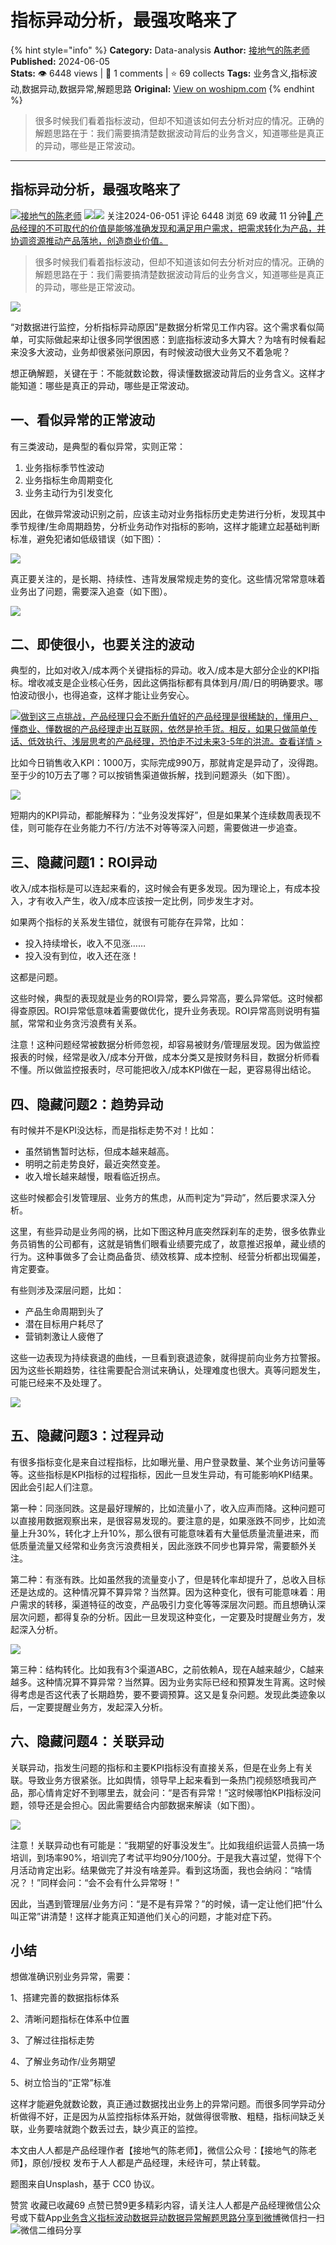 # 指标异动分析，最强攻略来了
{% hint style="info" %}
**Category:** Data-analysis
**Author:** [接地气的陈老师](https://www.woshipm.com/u/773891)
**Published:** 2024-06-05  
**Stats:** 👁️ 6448 views | 💬 1 comments | ⭐ 69 collects
**Tags:** 业务含义,指标波动,数据异动,数据异常,解题思路
**Original:** [View on woshipm.com](https://www.woshipm.com/data-analysis/6065528.html)
{% endhint %}
> 很多时候我们看着指标波动，但却不知道该如何去分析对应的情况。正确的解题思路在于：我们需要搞清楚数据波动背后的业务含义，知道哪些是真正的异动，哪些是正常波动。

---

## 指标异动分析，最强攻略来了

[![](https://image.woshipm.com/wp-files/2019/08/0GkAbc8ZooEsibtWEUNO.png!/both/72x72)](https://www.woshipm.com/u/773891)[接地气的陈老师](https://www.woshipm.com/u/773891) ![](https://static.woshipm.com/tag/1121_1@2x.png)![](https://static.woshipm.com/tag/2103_1@2x.png) 关注2024-06-051 评论 6448 浏览 69 收藏 11 分钟[🔗 产品经理的不可取代的价值是能够准确发现和满足用户需求，把需求转化为产品，并协调资源推动产品落地，创造商业价值。](https://ke.qidianla.com/courses/90pm)

> 很多时候我们看着指标波动，但却不知道该如何去分析对应的情况。正确的解题思路在于：我们需要搞清楚数据波动背后的业务含义，知道哪些是真正的异动，哪些是正常波动。

![](https://image.woshipm.com/2024/06/05/5aae4994-22e2-11ef-b4ac-00163e142b65.png)

“对数据进行监控，分析指标异动原因”是数据分析常见工作内容。这个需求看似简单，可实际做起来却让很多同学很困惑：到底指标波动多大算大？为啥有时候看起来没多大波动，业务却很紧张问原因，有时候波动很大业务又不着急呢？

想正确解题，关键在于：不能就数论数，得读懂数据波动背后的业务含义。这样才能知道：哪些是真正的异动，哪些是正常波动。

## 一、看似异常的正常波动

有三类波动，是典型的看似异常，实则正常：

1.  业务指标季节性波动
2.  业务指标生命周期变化
3.  业务主动行为引发变化

因此，在做异常波动识别之前，应该主动对业务指标历史走势进行分析，发现其中季节规律/生命周期趋势，分析业务动作对指标的影响，这样才能建立起基础判断标准，避免犯诸如低级错误（如下图）：

![](https://image.woshipm.com/2024/06/05/1d353362-22e1-11ef-a5e1-00163e142b65.png)

真正要关注的，是长期、持续性、违背发展常规走势的变化。这些情况常常意味着业务出了问题，需要深入追查（如下图）。

![](https://image.woshipm.com/2024/06/05/1d815878-22e1-11ef-a5e1-00163e142b65.png)

## 二、即使很小，也要关注的波动

典型的，比如对收入/成本两个关键指标的异动。收入/成本是大部分企业的KPI指标。增收减支是企业核心任务，因此这俩指标都有具体到月/周/日的明确要求。哪怕波动很小，也得追查，这样才能让业务安心。

[![](https://image.woshipm.com/2023/07/27/1788a218-2c7f-11ee-b91f-00163e0b5ff3.png)做到这三点挑战，产品经理只会不断升值好的产品经理是很稀缺的，懂用户、懂商业、懂数据的产品经理走出互联网，依然是抢手货。相反，如果只做简单传话、低效执行、浅层思考的产品经理，恐怕走不过未来3-5年的洪流。查看详情 >](https://ke.qidianla.com/courses/bcpm)

比如今日销售收入KPI：1000万，实际完成990万，那就肯定是异动了，没得跑。至于少的10万去了哪？可以按销售渠道做拆解，找到问题源头（如下图）。

![](https://image.woshipm.com/2024/06/05/1dfb2aa4-22e1-11ef-a5e1-00163e142b65.png)

短期内的KPI异动，都能解释为：“业务没发挥好”，但是如果某个连续数周表现不佳，则可能存在业务能力不行/方法不对等等深入问题，需要做进一步追查。

## 三、隐藏问题1：ROI异动

收入/成本指标是可以连起来看的，这时候会有更多发现。因为理论上，有成本投入，才有收入产生，收入/成本应该按一定比例，同步发生才对。

如果两个指标的关系发生错位，就很有可能存在异常，比如：

*   投入持续增长，收入不见涨……
*   投入没有到位，收入还在涨！

这都是问题。

这些时候，典型的表现就是业务的ROI异常，要么异常高，要么异常低。这时候都得查原因。ROI异常低意味着需要做优化，提升业务表现。ROI异常高则说明有猫腻，常常和业务贪污浪费有关系。

注意！这种问题经常被数据分析师忽视，却容易被财务/管理层发现。因为做监控报表的时候，经常是收入/成本分开做，成本分类又是按财务科目，数据分析师看不懂。所以做监控报表时，尽可能把收入/成本KPI做在一起，更容易得出结论。

## 四、隐藏问题2：趋势异动

有时候并不是KPI没达标，而是指标走势不对！比如：

*   虽然销售暂时达标，但成本越来越高。
*   明明之前走势良好，最近突然变差。
*   收入增长越来越慢，眼看临近拐点。

这些时候都会引发管理层、业务方的焦虑，从而判定为“异动”，然后要求深入分析。

这里，有些异动是业务闯的祸，比如下图这种月底突然踩刹车的走势，很多依靠业务员销售的公司都有，这就是销售们眼看业绩要完成了，故意推迟报单，藏业绩的行为。这种事做多了会让商品备货、绩效核算、成本控制、经营分析都出现偏差，肯定要查。

有些则涉及深层问题，比如：

*   产品生命周期到头了
*   潜在目标用户耗尽了
*   营销刺激让人疲倦了

这些一边表现为持续衰退的曲线，一旦看到衰退迹象，就得提前向业务方拉警报。因为这些长期趋势，往往需要配合测试来确认，处理难度也很大。真等问题发生，可能已经来不及处理了。

![](https://image.woshipm.com/2024/06/05/1e70eb0e-22e1-11ef-a5e1-00163e142b65.png)

## 五、隐藏问题3：过程异动

有很多指标变化是来自过程指标，比如曝光量、用户登录数量、某个业务访问量等等。这些指标是KPI指标的过程指标，因此一旦发生异动，有可能影响KPI结果。因此会引起人们注意。

第一种：同涨同跌。这是最好理解的，比如流量小了，收入应声而降。这种问题可以直接用数据观察出来，是很容易发现的。要注意的是，如果涨跌不同步，比如流量上升30%，转化才上升10%，那么很有可能意味着有大量低质量流量进来，而低质量流量又经常和业务贪污浪费相关，因此涨跌不同步也算异常，需要额外关注。

第二种：有涨有跌。比如虽然我的流量变小了，但是转化率却提升了，总收入目标还是达成的。这种情况算不算异常？当然算。因为这种变化，很有可能意味着：用户需求的转移，渠道特征的改变，产品吸引力变化等等深层次问题。而且想确认深层次问题，都得复杂的分析。因此一旦发现这种变化，一定要及时提醒业务方，发起深入分析。

![](https://image.woshipm.com/2024/06/05/1eaea3cc-22e1-11ef-a5e1-00163e142b65.png)

第三种：结构转化。比如我有3个渠道ABC，之前依赖A，现在A越来越少，C越来越多。这种情况算不算异常？当然算。因为业务实际已经和预算发生背离。这时候得考虑是否这代表了长期趋势，要不要调预算。这又是复杂问题。发现此类迹象以后，一定要提醒业务方，发起深入分析。

## 六、隐藏问题4：关联异动

关联异动，指发生问题的指标和主要KPI指标没有直接关系，但是在业务上有关联。导致业务方很紧张。比如舆情，领导早上起来看到一条热门视频怒喷我司产品，那心情肯定好不到哪里去，就会问：“是否有异常！”这时候哪怕KPI指标没问题，领导还是会担心。因此需要结合内部数据来解读（如下图）。

![](https://image.woshipm.com/2024/06/05/1ef39ca2-22e1-11ef-a5e1-00163e142b65.png)

注意！关联异动也有可能是：“我期望的好事没发生”。比如我组织运营人员搞一场培训，到场率90%，培训完了考试平均90分/100分。于是我大喜过望，觉得下个月活动肯定出彩。结果做完了并没有啥差异。看到这场面，我也会纳闷：“啥情况？！”同样会问：“会不会有什么异常呀！”

因此，当遇到管理层/业务方问：“是不是有异常？”的时候，请一定让他们把“什么叫正常”讲清楚！这样才能真正知道他们关心的问题，才能对症下药。

## 小结

想做准确识别业务异常，需要：

1、搭建完善的数据指标体系

2、清晰问题指标在体系中位置

3、了解过往指标走势

4、了解业务动作/业务期望

5、树立恰当的“正常”标准

这样才能避免就数论数，真正通过数据找出业务上的异常问题。而很多同学异动分析做得不好，正是因为从监控指标体系开始，就做得很零散、粗糙，指标间缺乏关联，业务要啥就跑个数丢过去，缺少真正的监控。

本文由人人都是产品经理作者【接地气的陈老师】，微信公众号：【接地气的陈老师】，原创/授权 发布于人人都是产品经理，未经许可，禁止转载。

题图来自Unsplash，基于 CC0 协议。

赞赏 收藏已收藏69 点赞已赞9更多精彩内容，请关注人人都是产品经理微信公众号或下载App[业务含义](https://www.woshipm.com/tag/%e4%b8%9a%e5%8a%a1%e5%90%ab%e4%b9%89)[指标波动](https://www.woshipm.com/tag/%e6%8c%87%e6%a0%87%e6%b3%a2%e5%8a%a8)[数据异动](https://www.woshipm.com/tag/%e6%95%b0%e6%8d%ae%e5%bc%82%e5%8a%a8)[数据异常](https://www.woshipm.com/tag/%e6%95%b0%e6%8d%ae%e5%bc%82%e5%b8%b8)[解题思路](https://www.woshipm.com/tag/%e8%a7%a3%e9%a2%98%e6%80%9d%e8%b7%af)[分享到微博](https://service.weibo.com/share/share.php?appkey=2775287854&title=指标异动分析，最强攻略来了&url=https://www.woshipm.com/data-analysis/6065528.html&pic=https://image.woshipm.com/2024/06/05/5aae4994-22e2-11ef-b4ac-00163e142b65.png)微信扫一扫![微信二维码](https://api.pwmqr.com/qrcode/create/?url=https://www.woshipm.com/data-analysis/6065528.html)分享